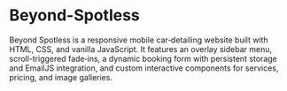 # Beyond-Spotless
Beyond Spotless is a responsive mobile car‐detailing website built with HTML, CSS, and vanilla JavaScript. It features an overlay sidebar menu, scroll-triggered fade‐ins, a dynamic booking form with persistent storage and EmailJS integration, and custom interactive components for services, pricing, and image galleries.
